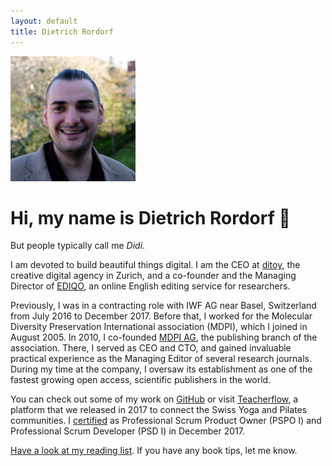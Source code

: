 ```yaml
---
layout: default
title: Dietrich Rordorf
---
```

<p class="lead">
    <img src="/assets/dr.jpg" alt="Dietrich Rordorf">
</p>

# Hi, my name is Dietrich Rordorf  👋

But people typically call me *Didi*.

I am devoted to build beautiful things digital. I am the CEO at [ditoy](https://www.ditoy.com/), the creative digital agency in Zurich, and a co-founder and the Managing Director of [EDIQO](https://www.ediqo.com), an online English editing service for researchers.

Previously, I was in a contracting role with IWF AG near Basel, Switzerland from July 2016 to December 2017. Before that,
I worked for the Molecular Diversity Preservation International association (MDPI), which I joined in August 2005. In 2010,
I co-founded [MDPI AG](http://www.mdpi.com), the publishing branch of the association. There, I served as CEO and CTO, and
gained invaluable practical experience as the Managing Editor of several research journals. During my time at the company,
I oversaw its establishment as one of the fastest growing open access, scientific publishers in the
world.

You can check out some of my work on [GitHub](https://github.com/rordi/) or visit [Teacherflow](https://www.teacherflow.ch),
a platform that we released in 2017 to connect the Swiss Yoga and Pilates communities. I [certified](https://www.scrum.org/user/298081)
as Professional Scrum Product Owner (PSPO I) and Professional Scrum Developer (PSD I) in December 2017.

[Have a look at my reading list](./reading-list.html). If you have any book tips, let me know.
